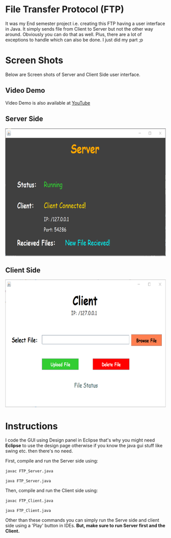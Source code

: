 # File Transfer Protocol (FTP)


It was my End semester project i.e. creating this FTP having a user interface in Java. It simply sends file from Client to Server but not the other way around. Obviously you can do that as well. Plus, there are a lot of exceptions to handle which can also be done. I just did my part ;p

# Screen Shots
Below are Screen shots of Server and Client Side user interface.

## Video Demo
Video Demo is also available at <a href="https://youtu.be/Fs-vI5b5xos">YouTube</a>

## Server Side
<img src="/ss/server.PNG" height = 400>

## Client Side
<img src="/ss/client.PNG" height = 400>

# Instructions

I code the GUI using Design panel in Eclipse that's why you might need <b>Eclipse</b> to use the design page otherwise if you know the java gui stuff like swing etc. then there's no need.

First, compile and run the Server side using:

```javac FTP_Server.java```

```java FTP_Server.java```

Then, compile and run the Client side using:

```javac FTP_Client.java```

```java FTP_Client.java```

Other than these commands you can simply run the Serve side and client side using a 'Play' button in IDEs. <b>But, make sure to run Server first and the Client.</b>